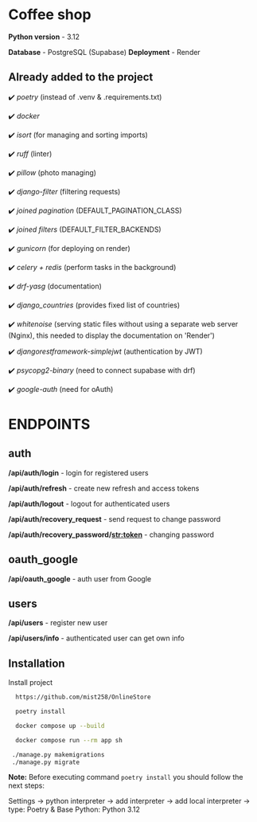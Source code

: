 # Coffee shop
**Python version** - 3.12

**Database** - PostgreSQL (Supabase)
**Deployment** - Render


## Already added to the project
 
✔️ *poetry* (instead of .venv & .requirements.txt)

✔️ *docker*

✔️ *isort* (for managing and sorting imports)

✔️ *ruff* (linter)

✔️ *pillow* (photo managing)
  
✔️ *django-filter* (filtering requests)

✔️ *joined pagination* (DEFAULT_PAGINATION_CLASS)
  
✔️ *joined filters* (DEFAULT_FILTER_BACKENDS)

✔️ *gunicorn* (for deploying on render)

✔️ *celery + redis* (perform tasks in the background)

✔️ *drf-yasg* (documentation)

✔️ *django_countries* (provides fixed list of countries)

✔️ *whitenoise* (serving static files without using a separate web server (Nginx),
this needed to display the documentation on 'Render')

✔️ *djangorestframework-simplejwt* (authentication by JWT)

✔️ *psycopg2-binary* (need to connect supabase with drf)

✔️ *google-auth* (need for oAuth)

# ENDPOINTS

## auth

**/api/auth/login** - login for registered users

**/api/auth/refresh** - create new refresh and access tokens

**/api/auth/logout** - logout for authenticated users

**/api/auth/recovery_request** - send request to change password

**/api/auth/recovery_password/<str:token>** - changing password 


## oauth_google

**/api/oauth_google** - auth user from Google


## users

**/api/users** - register new user

**/api/users/info** - authenticated user can get own info


## Installation

Install project 

```bash
  https://github.com/mist258/OnlineStore

  poetry install

  docker compose up --build 

  docker compose run --rm app sh

 ./manage.py makemigrations
 ./manage.py migrate

```

**Note:** Before executing command `poetry install` you should follow the next steps:

Settings -> python interpreter -> add interpreter -> 
add local interpreter -> type: Poetry & Base Python: Python 3.12

